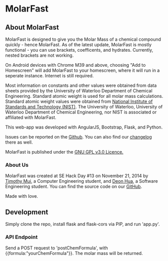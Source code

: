 MolarFast
=========
## About MolarFast
<p>
MolarFast is designed to give you the Molar Mass of a chemical compound quickly - hence MolarFast.
As of the latest update, MolarFast is mostly functional - you can use brackets, coefficents, and hydrates.
Currently, nested brackets are not working.
</p>

On Android devices with Chrome M39 and above, choosing "Add to Homescreen" will add MolarFast to your homescreen, where it will run in a seperate instance. 
Internet is still required.

<p>Most information on constants and other values were obtained from data sheets provided by the
University of Waterloo Department of Chemical Engineering. Standard atomic weight is used for all molar mass calculations. Standard atomic weight values
were obtained from <a href="http://physics.nist.gov/cgi-bin/Compositions/stand_alone.pl">National Institute of Standards and Technology (NIST)</a>.
The University of Waterloo, University of Waterloo Department of Chemical Engineering, nor NIST is associated or affiliated with MolarFast.</p>

<p>This web-app was developed with AngularJS, Bootstrap, Flask, and Python.</p>
<p>Issues can be reported on the <a href = "https://github.com/DeonHua/MolarFast/issues">Github</a>.
You can also find our <a href = "https://github.com/DeonHua/MolarFast/releases">changelog</a> there as well.</p>

<p>MolarFast is published under the <a href = "http://www.gnu.org/copyleft/gpl.html">GNU GPL v3.0 Licence.</a></p>



### About Us
<p>
MolarFast was created at SE Hack Day #13 on November 21, 2014 by
<a href = "http://github.com/timmui">Timothy Mui</a>, a Computer Engineering student,
	and <a href = "http://github.com/DeonHua">Deon Hua</a>, a Software Engineering student.
	You can find the source code on our <a href = "http://github.com/DeonHua/MolarFast">GitHub</a>.</p>
Made with love.

## Development
Simply clone the repo, install flask and flask-cors via PIP, and run 'app.py'. 

### API Endpoint
Send a POST request to 'postChemFormula', with {{formula:"yourChemFormula"}}. The molar mass will be returned.
